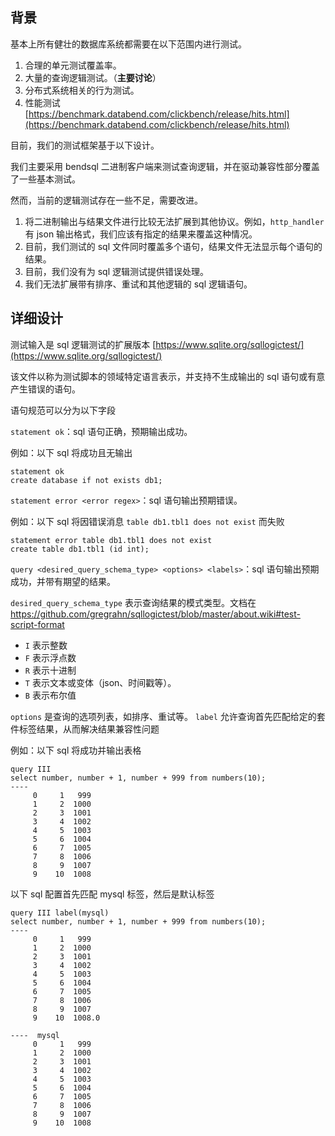 ## 背景

基本上所有健壮的数据库系统都需要在以下范围内进行测试。

1. 合理的单元测试覆盖率。
2. 大量的查询逻辑测试。（**主要讨论**）
3. 分布式系统相关的行为测试。
4. 性能测试 [https://benchmark.databend.com/clickbench/release/hits.html](https://benchmark.databend.com/clickbench/release/hits.html)

目前，我们的测试框架基于以下设计。

我们主要采用 bendsql 二进制客户端来测试查询逻辑，并在驱动兼容性部分覆盖了一些基本测试。

然而，当前的逻辑测试存在一些不足，需要改进。

1. 将二进制输出与结果文件进行比较无法扩展到其他协议。例如，`http_handler` 有 json 输出格式，我们应该有指定的结果来覆盖这种情况。
2. 目前，我们测试的 sql 文件同时覆盖多个语句，结果文件无法显示每个语句的结果。
3. 目前，我们没有为 sql 逻辑测试提供错误处理。
4. 我们无法扩展带有排序、重试和其他逻辑的 sql 逻辑语句。

## 详细设计

测试输入是 sql 逻辑测试的扩展版本 [https://www.sqlite.org/sqllogictest/](https://www.sqlite.org/sqllogictest/)

该文件以称为测试脚本的领域特定语言表示，并支持不生成输出的 sql 语句或有意产生错误的语句。

语句规范可以分为以下字段

`statement ok`：sql 语句正确，预期输出成功。

例如：以下 sql 将成功且无输出

```text
statement ok
create database if not exists db1;
```

`statement error <error regex>`：sql 语句输出预期错误。

例如：以下 sql 将因错误消息 `table db1.tbl1 does not exist` 而失败

```text
statement error table db1.tbl1 does not exist
create table db1.tbl1 (id int);
```

`query <desired_query_schema_type> <options> <labels>`：sql 语句输出预期成功，并带有期望的结果。

`desired_query_schema_type` 表示查询结果的模式类型。文档在 https://github.com/gregrahn/sqllogictest/blob/master/about.wiki#test-script-format

- `I` 表示整数
- `F` 表示浮点数
- `R` 表示十进制
- `T` 表示文本或变体（json、时间戳等）。
- `B` 表示布尔值

`options` 是查询的选项列表，如排序、重试等。
`label` 允许查询首先匹配给定的套件标签结果，从而解决结果兼容性问题

例如：以下 sql 将成功并输出表格

```text
query III
select number, number + 1, number + 999 from numbers(10);
----
     0     1   999
     1     2  1000
     2     3  1001
     3     4  1002
     4     5  1003
     5     6  1004
     6     7  1005
     7     8  1006
     8     9  1007
     9    10  1008
```

以下 sql 配置首先匹配 mysql 标签，然后是默认标签

```text
query III label(mysql)
select number, number + 1, number + 999 from numbers(10);
----
     0     1   999
     1     2  1000
     2     3  1001
     3     4  1002
     4     5  1003
     5     6  1004
     6     7  1005
     7     8  1006
     8     9  1007
     9    10  1008.0

----  mysql
     0     1   999
     1     2  1000
     2     3  1001
     3     4  1002
     4     5  1003
     5     6  1004
     6     7  1005
     7     8  1006
     8     9  1007
     9    10  1008
```
